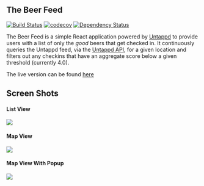 The Beer Feed
-------------
[![Build Status](https://travis-ci.org/ml9951/BeerFeed.svg?branch=master)](https://travis-ci.org/ml9951/BeerFeed) [![codecov](https://codecov.io/gh/ml9951/BeerFeed/branch/master/graph/badge.svg)](https://codecov.io/gh/ml9951/BeerFeed)
[![Dependency Status](https://gemnasium.com/badges/github.com/ml9951/BeerFeed.svg)](https://gemnasium.com/github.com/ml9951/BeerFeed)


The Beer Feed is a simple React application powered by [Untappd](https://untappd.com) to provide users with a list of only the *good* beers that get checked in.  It continuously queries the Untappd feed, via the [Untappd API](https://untappd.com/api/docs), for a given location and filters out any checkins that have an aggregate score below a given threshold (currently 4.0).

The live version can be found [here](http://www.thebeerfeed.com)

## Screen Shots

#### List View
![](http://imgur.com/GKgyeUV.png)

#### Map View

![](http://i.imgur.com/XvFKUXH.png)

#### Map View With Popup
![](http://i.imgur.com/oQwlkEw.png)